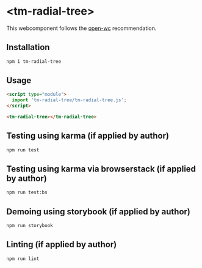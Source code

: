 # \<tm-radial-tree>

This webcomponent follows the [open-wc](https://github.com/open-wc/open-wc) recommendation.

## Installation
```bash
npm i tm-radial-tree
```

## Usage
```html
<script type="module">
  import 'tm-radial-tree/tm-radial-tree.js';
</script>

<tm-radial-tree></tm-radial-tree>
```

## Testing using karma (if applied by author)
```bash
npm run test
```

## Testing using karma via browserstack (if applied by author)
```bash
npm run test:bs
```

## Demoing using storybook (if applied by author)
```bash
npm run storybook
```

## Linting (if applied by author)
```bash
npm run lint
```
